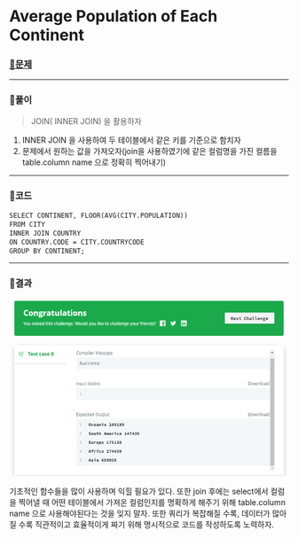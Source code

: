 # Average Population of Each Continent

### [🏸문제](https://www.hackerrank.com/challenges/average-population-of-each-continent/problem) 

<hr>



### 💊풀이

> JOIN( INNER JOIN) 을 활용하자

1. INNER JOIN 을 사용하여 두 테이블에서 같은 키를 기준으로 함치자
1. 문제에서 원하는 값을 가져오자(join을 사용하였기에 같은 컬럼명을 가진 컬름을 table.column name 으로 정확히 찍어내기)

<hr>

### 📌코드

```mysql
SELECT CONTINENT, FLOOR(AVG(CITY.POPULATION))
FROM CITY
INNER JOIN COUNTRY
ON COUNTRY.CODE = CITY.COUNTRYCODE
GROUP BY CONTINENT;
```

<hr>





### 🛀결과

![image-20230414013431265](image-20230414013431265.png)

기초적인 함수들을 많이 사용하며 익힐 필요가 있다. 또한 join 후에는 select에서 컬럼을 찍어낼 때 어떤 테이블에서 가져온 컬럼인지를 명확하게 해주기 위해 table.column name 으로 사용해야된다는 것을 잊지 말자. 또한 쿼리가 복잡해질 수록, 데이터가 많아질 수록 직관적이고 효율적이게 짜기 위해 명시적으로 코드를 작성하도록 노력하자.
